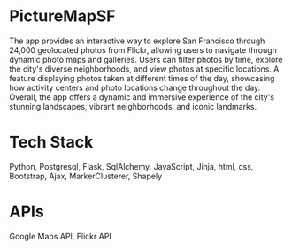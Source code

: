 # PictureMapSF

The app provides an interactive way to explore San Francisco through 24,000 geolocated photos from Flickr, allowing users to navigate through dynamic photo maps and galleries. Users can filter photos by time, explore the city's diverse neighborhoods, and view photos at specific locations. A feature displaying photos taken at different times of the day, showcasing how activity centers and photo locations change throughout the day. Overall, the app offers a dynamic and immersive experience of the city's stunning landscapes, vibrant neighborhoods, and iconic landmarks.


# Tech Stack
Python, Postgresql, Flask, SqlAlchemy, JavaScript,  Jinja, html, css, Bootstrap, Ajax, MarkerClusterer, Shapely

# APIs
Google Maps API, Flickr API
